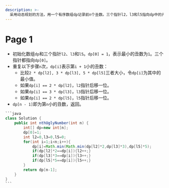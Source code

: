```yaml
---
description: >-
  采用动态规划的方法，用一个有序数组dp记录前n个丑数。三个指针l2，l3和l5指向dp中的元素，最小的丑数只可能出现在dp[l2]的2倍、dp[l3]的3倍和dp[l5]的5倍三者中间。通过移动三个指针，就能保证生成的丑数是有序的。
---
```


# Page 1



* 初始化数组`dp`和三个指针`l2`、`l3`和`l5`。`dp[0] = 1`，表示最小的丑数为`1`。三个指针都指向`dp[0]`。
* 重复以下步骤`n`次，`dp[i]`表示第`i + 1`小的丑数：
  * 比较`2 * dp[l2], 3 * dp[l3], 5 * dp[l5]`三者大小，令`dp[i]`为其中的最小值。
  * 如果`dp[i] == 2 * dp[l2]`，`l2`指针后移一位。
  * 如果`dp[i] == 3 * dp[l3]`，`l3`指针后移一位。
  * 如果`dp[i] == 2 * dp[l5]`，`l5`指针后移一位。
* `dp[n - 1]`即为第`n`小的丑数，返回。

````java
```java
class Solution {
    public int nthUglyNumber(int n) {
        int[] dp=new int[n];
        dp[0]=1;
        int l2=0,l3=0,l5=0;
        for(int i=1;i<n;i++){
            dp[i]=Math.min(Math.min(dp[l2]*2,dp[l3]*3),dp[l5]*5);
            if(dp[l2]*2==dp[i]){l2++;}
            if(dp[l3]*3==dp[i]){l3++;}
            if(dp[l5]*5==dp[i]){l5++;}
        }
        return dp[n-1];
    }
}
```
````
